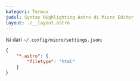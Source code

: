 ```yaml
---
kategori: Termux
judul: Syntax Highlighting Astro di Micro Editor
layout: ./__layout.astro
---
```


Isi dari `~/.config/micro/settings.json`:

```json
{
	"*.astro": {
		"filetype": "html"
	}
}
```
